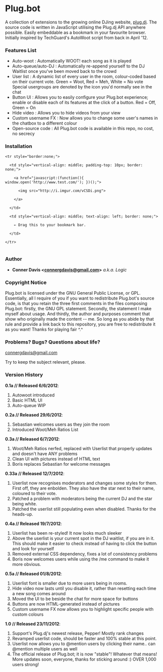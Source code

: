 # Plug.bot #

A collection of extensions to the growing online DJing website, <a href="plug.dj">plug.dj</a>.  The source code is written in JavaScript utilising the Plug.dj API anywhere possible.  Easily embeddable as a bookmark in your favourite browser.  Initially inspired by TechGuard's AutoWoot script from back in April '12.  



### Features List ###

+ Auto-woot  :  Automatically WOOT! each song as it is played
+ Auto-queue/auto-DJ  :  Automatically re-append yourself to the DJ Waitlist once you've been moved back to the crowd
+ User list  :  A dynamic list of every user in the room, colour-coded based on their current vote.  Green = Woot, Red = Meh, White = No vote  Special usergroups are denoted by the icon you'd normally see in the chat
+ Button UI  :  Allows you to easily configure your Plug.bot experience;  enable or disable each of its features at the click of a button.  Red = Off, Green = On
+ Hide video  :  Allows you to hide videos from your view
+ Custom username FX  :  Now allows you to change some user's names in the chatbox to a different colour
+ Open-source code  :  All Plug.bot code is available in this repo, no cost, no secrecy



### Installation ###

<table style="border: none;">

  <tbody>
  
    <tr style="border:none;">
	
      <td style="vertical-align: middle; padding-top: 10px; border: none;">
	  
        <a href="javascript:(function(){ window.open('http://www.test.com/'); })();">
		
          <img src="http://i.imgur.com/vCSDi.png">
		  
        </a>
		
      </td>
	  
      <td style="vertical-align: middle; text-align: left; border: none;">
	  
        ← Drag this to your bookmark bar.
		
      </td>
	  
    </tr>
	
  </tbody>
  
</table>


### Author ###

+ <strong>Conner Davis &lt;connergdavis@gmail.com&gt;</strong> <em>a.k.a. Logic</em>



### Copyright Notice ###

Plug.bot is licensed under the GNU General Public License, or GPL.  Essentially, all I require of you if you want to redistribute Plug.bot's source code, is that you retain the three first comments in the files composing Plug.bot:  firstly, the GNU GPL statement.  Secondly, the statement I make myself about usage.  And thirdly, the author and purposes comment that show who originally made the content -- me.  So long as you abide by that rule and provide a link back to this repository, you are free to redistribute it as you want!  Thanks for playing fair ^.^



### Problems? Bugs? Questions about life? ###

connergdavis@gmail.com

Try to keep the subject relevant, please.  



### Version History ###

<strong>0.1a // Released 6/6/2012</strong>:
<ol>
<li>Autowoot introduced</li>
<li>Basic HTML UI</li>
<li>Auto-queue WIP</li>
</ol>



<strong>0.2a // Released 29/6/2012</strong>:
<ol>
<li>Sebastian welcomes users as they join the room</li>
<li>Introduced Woot/Meh Ratios List</li>
</ol>



<strong>0.3a // Released 6/7/2012</strong>:
<ol>
<li>Woot/Meh Ratios nerfed, replaced with Userlist that properly updates and doesn't have ANY problems</li>
<li>Clean UI with pictures instead of HTML text</li>
<li>Boris replaces Sebastian for welcome messages</li>
</ol>



<strong>0.33a // Released 12/7/2012</strong>:
<ol>
<li>Userlist now recognises moderators and changes some styles for them.  First off, they are enbolden.  They also have the star next to their name, coloured to their vote.</li>
<li>Patched a problem with moderators being the current DJ and the star being white.</li>
<li>Patched the userlist still populating even when disabled.  Thanks for the heads-up.</li>
</ol>



<strong>0.4a // Released 19/7/2012</strong>:
<ol>
<li>Userlist has been re-styled!  It now looks much sleeker</li>
<li>Above the userlist is your current spot in the DJ waitlist, if you are in it.  This should make it easier to check instead of having to click the button and look for yourself</li>
<li>Removed external CSS dependency, fixes a lot of consistency problems</li>
<li>Boris now welcomes users while using the /me command to make it more obvious.</li>
</ol>



<strong>0.5a // Released 01/8/2012</strong>:
<ol>
<li>Userlist font is smaller due to more users being in rooms.</li>
<li>Hide video now lasts until you disable it, rather than resetting each time a new song comes around</li>
<li>Moved the UI to be beside the chat for more space for buttons</li>
<li>Buttons are now HTML-generated instead of pictures</li>
<li>Custom username FX now allows you to highlight specific people with custom colours</li>
</ol>



<strong>1.0 // Released 23/11/2012</strong>:
<ol>
<li>Support's Plug.dj's newest release, Pepper!  Mostly rank changes</li>
<li>Revamped userlist code, should be faster and 100% stable at this point.</li>
<li>Userlist now allows you to @mention users by clicking their name.. can @mention multiple users as well</li>
<li>The official release of Plug.bot; it is now "stable"!  Whatever that means!  More updates soon, everyone, thanks for sticking around :)  OVER 1,000 users strong!</li>
</ol>
